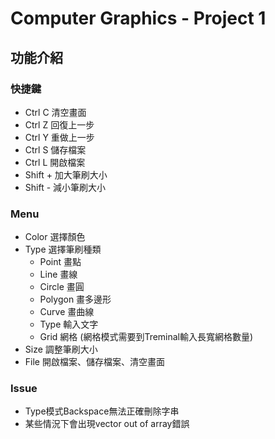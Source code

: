 # Computer Graphics - Project 1

## 功能介紹

### 快捷鍵

* Ctrl C 清空畫面
* Ctrl Z 回復上一步
* Ctrl Y 重做上一步
* Ctrl S 儲存檔案
* Ctrl L 開啟檔案
* Shift + 加大筆刷大小
* Shift - 減小筆刷大小

### Menu

* Color 選擇顏色
* Type 選擇筆刷種類
  * Point 畫點
  * Line 畫線
  * Circle 畫圓
  * Polygon 畫多邊形
  * Curve 畫曲線
  * Type 輸入文字
  * Grid 網格
  (網格模式需要到Treminal輸入長寬網格數量)
* Size 調整筆刷大小
* File 開啟檔案、儲存檔案、清空畫面

### Issue

* Type模式Backspace無法正確刪除字串
* 某些情況下會出現vector out of array錯誤
